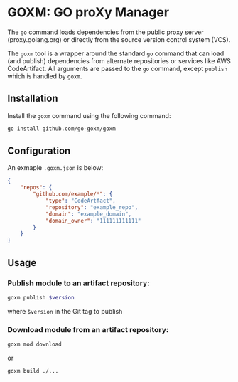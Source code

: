 GOXM: GO proXy Manager
=====================

The `go` command loads dependencies from the public proxy server (proxy.golang.org) or directly from the source version control system (VCS).

The `goxm` tool is a wrapper around the standard `go` command that can load (and publish) dependencies from alternate repositories or services like AWS CodeArtifact. All arguments are passed to the `go` command, except `publish` which is handled by `goxm`.

## Installation

Install the `goxm` command using the following command:

```bash
go install github.com/go-goxm/goxm
```

## Configuration

An exmaple `.goxm.json` is below:

```json
{
    "repos": {
        "github.com/example/*": {
            "type": "CodeArtfact",
            "repository": "example_repo",
            "domain": "example_domain",
            "domain_owner": "111111111111"
        }
    }
}
```

## Usage

### Publish module to an artifact repository:

```sh
goxm publish $version
```
where `$version` in the Git tag to publish

### Download module from an artifact repository:

```sh
goxm mod download
```

or

```sh
goxm build ./...
```